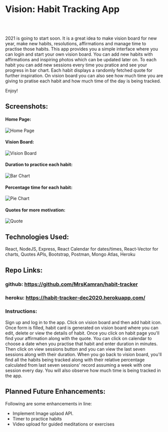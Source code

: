
# Vision: Habit Tracking App
<br/>
<br/>

2021 is going to start soon. It is a great idea to make vision board for new year, make new habits, resolutions, affirmations and manage time to practise those habits. This app provides you a simple interface where you can login and start your own vision board. You can add new habits with affirmations and inspiring photos which can be updated later on. To each habit you can add new sessions every time you pratice and see your progress in bar chart. Each habit displays a randomly fetched quote for further inspiration. On vision board you can also see how much time you are giving to pratise each habit and how much time of the day is being tracked.

Enjoy!

## Screenshots:

#### Home Page:
![Home Page](images/home_page.png)

#### Vision Board:
![Vision Board](images/vision_board.png)

#### Duration to practice each habit:
![Bar Chart](images/pie_chart.png)

#### Percentage time for each habit:
![Pie Chart](images/bar_chart.png)

#### Quotes for more motivation:
![Quote](images/quote.png)

## Technologies Used: 
React, NodeJS, Express, React Calendar for dates/times, React-Vector for charts, Quotes APIs, Bootstrap, Postman, Mongo Atlas, Heroku

## Repo Links:

### github: https://github.com/MrsKamran/habit-tracker
### heroku: https://habit-tracker-dec2020.herokuapp.com/

### Instructions:

Sign up and log in to the app. Click on vision board and then add habit icon. 
Once form is filled, habit card is generated on vision board where you can edit, delete or view the details of habit. 
Once you click on habit page you'll find your affirmation along with the quote.
You can click on calendar to choose a date when you practise that habit and enter duration in minutes. Then click on view sessions button and you can view the last seven sessions along with their duration.
When you go back to vision board, you'll find all the habits being tracked along with their relative percentage calculated from last seven sessions' record assuming a week with one session every day. You will also observe how much time is being tracked in the app.
<br/>
## Planned Future Enhancements:
Following are some enhancements in line:
<ul>
  <li>Implement Image uplaod API.</li>
  <li>Timer to practice habits</li>
  <li> Video upload for guided meditations or exercises</li>
</ul>



